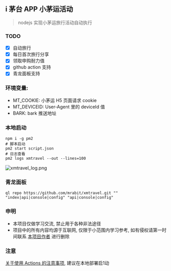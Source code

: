 ## i 茅台 APP 小茅运活动

> nodejs 实现小茅运旅行活动自动执行

### TODO

- [x] 自动旅行
- [x] 每日首次旅行分享
- [x] 领取申购耐力值
- [x] github action 支持
- [x] 青龙面板支持

### 环境变量:

- MT_COOKIE: 小茅运 H5 页面请求 cookie
- MT_DEVICEID: User-Agent 里的 deviceId 值
- BARK: bark 推送地址

### 本地启动

```shell
npm i -g pm2
# 脚本启动
pm2 start script.json
# 日志查看
pm2 logs xmtravel --out --lines=100
```

![xmtravel_log.png](./assets/xmtravel_log.png)

### 青龙面板

```shell
ql repo https://github.com/mrabit/xmtravel.git "" "index|api|console|config" "api|console|config"
```

### 申明

- 本项目仅做学习交流, 禁止用于各种非法途径
- 项目中的所有内容均源于互联网, 仅限于小范围内学习参考, 如有侵权请第一时间联系 [本项目作者](https://github.com/mrabit) 进行删除

### 注意

[关于使用 Actions 的注意事项](https://www.v2ex.com/t/817831), 建议在本地部署启1动
